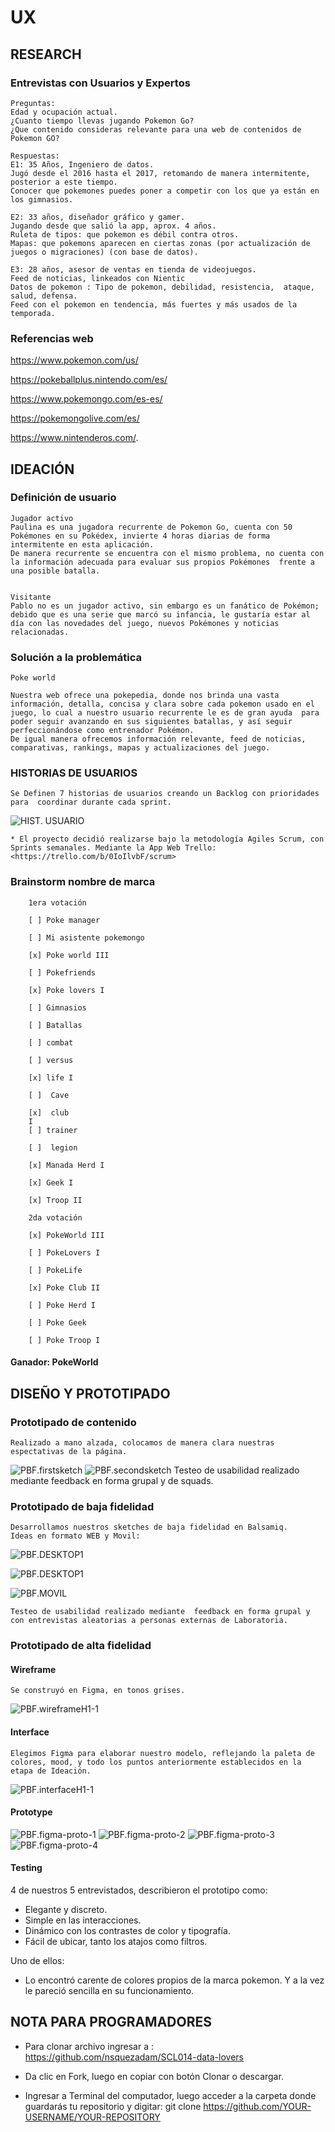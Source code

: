 # UX

## RESEARCH

### Entrevistas con Usuarios y Expertos

    Preguntas: 
    Edad y ocupación actual.
    ¿Cuanto tiempo llevas jugando Pokemon Go? 
    ¿Que contenido consideras relevante para una web de contenidos de Pokemon GO?

    Respuestas:
    E1: 35 Años, Ingeniero de datos.
    Jugó desde el 2016 hasta el 2017, retomando de manera intermitente, posterior a este tiempo.
    Conocer que pokemones puedes poner a competir con los que ya están en los gimnasios.

    E2: 33 años, diseñador gráfico y gamer.
    Jugando desde que salió la app, aprox. 4 años.
    Ruleta de tipos: que pokemon es débil contra otros.
    Mapas: que pokemons aparecen en ciertas zonas (por actualización de juegos o migraciones) (con base de datos).

    E3: 28 años, asesor de ventas en tienda de videojuegos.
    Feed de noticias, linkeados con Nientic
    Datos de pokemon : Tipo de pokemon, debilidad, resistencia,  ataque, salud, defensa.    
    Feed con el pokemon en tendencia, más fuertes y más usados de la temporada.

### Referencias web

<https://www.pokemon.com/us/>

<https://pokeballplus.nintendo.com/es/>

<https://www.pokemongo.com/es-es/>

<https://pokemongolive.com/es/>

<https://www.nintenderos.com/>.

## IDEACIÓN

### Definición de usuario

    Jugador activo
    Paulina es una jugadora recurrente de Pokemon Go, cuenta con 50 Pokémones en su Pokédex, invierte 4 horas diarias de forma intermitente en esta aplicación.
    De manera recurrente se encuentra con el mismo problema, no cuenta con la información adecuada para evaluar sus propios Pokémones  frente a una posible batalla.


    Visitante
    Pablo no es un jugador activo, sin embargo es un fanático de Pokémon; debido que es una serie que marcó su infancia, le gustaría estar al día con las novedades del juego, nuevos Pokémones y noticias relacionadas.

### Solución a la problemática

    Poke world

    Nuestra web ofrece una pokepedia, donde nos brinda una vasta información, detalla, concisa y clara sobre cada pokemon usado en el juego, lo cual a nuestro usuario recurrente le es de gran ayuda  para poder seguir avanzando en sus siguientes batallas, y así seguir perfeccionándose como entrenador Pokémon.
    De igual manera ofrecemos información relevante, feed de noticias, comparativas, rankings, mapas y actualizaciones del juego.

### HISTORIAS DE USUARIOS  

    Se Definen 7 historias de usuarios creando un Backlog con prioridades para  coordinar durante cada sprint.

![HIST. USUARIO ](../src/imagenes/HUS1.png)

    * El proyecto decidió realizarse bajo la metodología Agiles Scrum, con Sprints semanales. Mediante la App Web Trello: <https://trello.com/b/0IoIlvbF/scrum>

### Brainstorm nombre de marca

        1era votación

        [ ] Poke manager

        [ ] Mi asistente pokemongo

        [x] Poke world III

        [ ] Pokefriends

        [x] Poke lovers I

        [ ] Gimnasios

        [ ] Batallas

        [ ] combat

        [ ] versus

        [x] life I

        [ ]  Cave

        [x]  club
        I
        [ ] trainer

        [ ]  legion

        [x] Manada Herd I

        [x] Geek I

        [x] Troop II

        2da votación

        [x] PokeWorld III

        [ ] PokeLovers I

        [ ] PokeLife

        [x] Poke Club II

        [ ] Poke Herd I

        [ ] Poke Geek

        [ ] Poke Troop I

#### Ganador: PokeWorld

## DISEÑO Y PROTOTIPADO

### Prototipado de contenido

    Realizado a mano alzada, colocamos de manera clara nuestras espectativas de la página.
![PBF.firstsketch ](../src/imagenes/firstsketch.jpeg)
![PBF.secondsketch ](../src/imagenes/secondsketch.jpeg)
    Testeo de usabilidad realizado mediante feedback en forma grupal y de squads.

### Prototipado de baja fidelidad

    Desarrollamos nuestros sketches de baja fidelidad en Balsamiq.
    Ideas en formato WEB y Movil:

![PBF.DESKTOP1 ](../src/imagenes/PBF-DESKTOP1.png)

![PBF.DESKTOP1 ](../src/imagenes/PBF-DESKTOP2.png)

![PBF.MOVIL ](../src/imagenes/PBF-MOVIL.png)

    Testeo de usabilidad realizado mediante  feedback en forma grupal y con entrevistas aleatorias a personas externas de Laboratoria.

### Prototipado de alta fidelidad

#### Wireframe

    Se construyó en Figma, en tonos grises.
![PBF.wireframeH1-1](../src/imagenes/wireframeH1-1.png)

#### Interface

    Elegimos Figma para elaborar nuestro modelo, reflejando la paleta de colores, mood, y todo los puntos anteriormente establecidos en la etapa de Ideación.
![PBF.interfaceH1-1](../src/imagenes/interfaceH1-1.png)

#### Prototype

![PBF.figma-proto-1](../src/imagenes/figma-proto-1.png)
![PBF.figma-proto-2](../src/imagenes/figma-proto-2.png)
![PBF.figma-proto-3](../src/imagenes/figma-proto-3.png)
![PBF.figma-proto-4](../src/imagenes/figma-proto-4.png)

#### Testing

4 de nuestros 5 entrevistados, describieron el prototipo como:

- Elegante y discreto.
- Simple en las interacciones.
- Dinámico con los contrastes de color y tipografía.
- Fácil de ubicar, tanto los atajos como filtros.

Uno de ellos:

- Lo encontró carente de colores propios de la marca pokemon. Y a la vez le pareció sencilla en su funcionamiento.

## NOTA PARA PROGRAMADORES

- Para clonar archivo ingresar a : <https://github.com/nsquezadam/SCL014-data-lovers>

- Da clic en Fork, luego en copiar con botón Clonar o descargar.

- Ingresar a Terminal del computador, luego acceder a la carpeta donde guardarás tu repositorio y digitar: git clone
<https://github.com/YOUR-USERNAME/YOUR-REPOSITORY>
